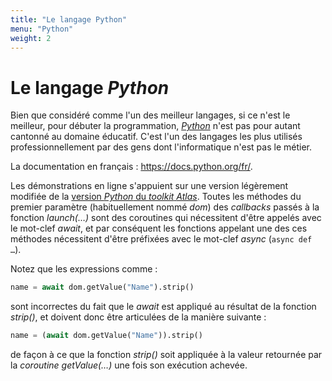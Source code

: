 ```yaml
---
title: "Le langage Python"
menu: "Python"
weight: 2
---
```


# Le langage *Python*

Bien que considéré comme l'un des meilleur langages, si ce n'est le meilleur, pour débuter la programmation, [*Python*](https://fr.wikipedia.org/wiki/Python_(langage)) n'est pas pour autant cantonné au domaine éducatif. C'est l'un des langages les plus utilisés professionnellement par des gens dont l'informatique n'est pas le métier.

La documentation en français : <https://docs.python.org/fr/>.

Les démonstrations en ligne s'appuient sur une version légèrement modifiée de la [version *Python* du *toolkit* *Atlas*](https://github.com/epeios-q37/atlas-python). Toutes les méthodes du premier paramètre (habituellement nommé *dom*) des *callbacks* passés à la fonction *launch(…)* sont des coroutines qui nécessitent d'être appelés avec le mot-clef *await*, et par conséquent les fonctions appelant une des ces méthodes nécessitent d'être préfixées avec le mot-clef *async* (`async def …`).

Notez que les expressions comme :

```python
name = await dom.getValue("Name").strip()
```

sont incorrectes du fait que le *await* est appliqué au résultat de la fonction *strip()*, et doivent donc être articulées de la manière suivante :

```python
name = (await dom.getValue("Name")).strip()
```

de façon à ce que la fonction *strip()* soit appliquée à la valeur retournée par la *coroutine* *getValue(…)* une fois son exécution achevée.